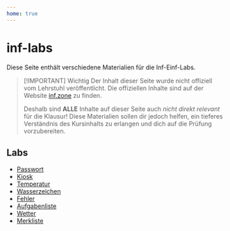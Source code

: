 ```yaml
---
home: true
---
```


# inf-labs

Diese Seite enthält verschiedene Materialien für die Inf-Einf-Labs.

> [!IMPORTANT] Wichtig
> Der Inhalt dieser Seite wurde nicht offiziell vom Lehrstuhl veröffentlicht. Die offiziellen Inhalte sind auf der Website [inf.zone](https://inf.zone) zu finden.
>
> Deshalb sind **ALLE** Inhalte auf dieser Seite auch _nicht direkt relevant_ für die Klausur! Diese Materialien sollen dir jedoch helfen, ein tieferes Verständnis des Kursinhalts zu erlangen und dich auf die Prüfung vorzubereiten.

## Labs

-   [Passwort](./password)
-   [Kiosk](./snackbar)
-   [Temperatur](./temperature)
-   [Wasserzeichen](./watermark)
-   [Fehler](./errors)
-   [Aufgabenliste](./todo)
-   [Wetter](./weather)
-   [Merkliste](./watchlist)
